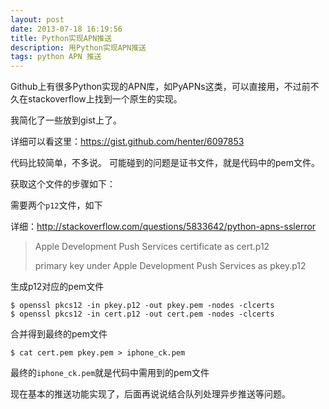 ```yaml
---
layout: post
date: 2013-07-18 16:19:56
title: Python实现APN推送
description: 用Python实现APN推送
tags: python APN 推送
---
```


Github上有很多Python实现的APN库，如PyAPNs这类，可以直接用，不过前不久在stackoverflow上找到一个原生的实现。


我简化了一些放到gist上了。
<script src="https://gist.github.com/henter/6097853.js"></script>

详细可以看这里：<https://gist.github.com/henter/6097853>


代码比较简单，不多说。
可能碰到的问题是证书文件，就是代码中的pem文件。

获取这个文件的步骤如下：

需要两个`p12`文件，如下


详细：<http://stackoverflow.com/questions/5833642/python-apns-sslerror>

> Apple Development Push Services certificate as cert.p12
> 
> primary key under Apple Development Push Services as pkey.p12


生成p12对应的pem文件

	$ openssl pkcs12 -in pkey.p12 -out pkey.pem -nodes -clcerts
	$ openssl pkcs12 -in cert.p12 -out cert.pem -nodes -clcerts

合并得到最终的pem文件

	$ cat cert.pem pkey.pem > iphone_ck.pem
	

最终的`iphone_ck.pem`就是代码中需用到的pem文件


现在基本的推送功能实现了，后面再说说结合队列处理异步推送等问题。
